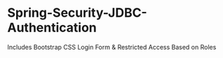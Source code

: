 # Spring-Security-JDBC-Authentication
Includes Bootstrap CSS Login Form &amp; Restricted Access Based on Roles
